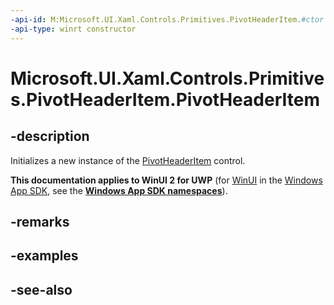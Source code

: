 ```yaml
---
-api-id: M:Microsoft.UI.Xaml.Controls.Primitives.PivotHeaderItem.#ctor
-api-type: winrt constructor
---
```


<!-- Method syntax
public PivotHeaderItem()
-->

# Microsoft.UI.Xaml.Controls.Primitives.PivotHeaderItem.PivotHeaderItem

## -description
Initializes a new instance of the [PivotHeaderItem](pivotheaderitem.md) control.

**This documentation applies to WinUI 2 for UWP** (for [WinUI](/windows/apps/winui/winui3/) in the [Windows App SDK](/windows/apps/windows-app-sdk/), see the **[Windows App SDK namespaces](/windows/windows-app-sdk/api/winrt/)**).

## -remarks

## -examples

## -see-also
